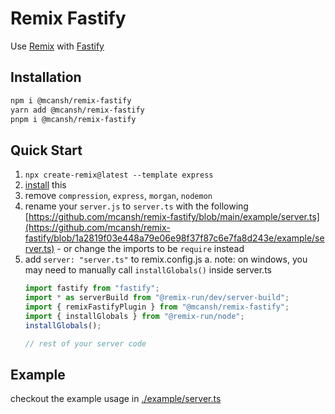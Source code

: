 # Remix Fastify

Use [Remix](https://remix.run) with [Fastify](http://fastify.io)

## Installation

```sh
npm i @mcansh/remix-fastify
yarn add @mcansh/remix-fastify
pnpm i @mcansh/remix-fastify
```

## Quick Start

1. `npx create-remix@latest --template express`
2. [install](#installation) this
3. remove `compression`, `express`, `morgan`, `nodemon`
4. rename your `server.js` to `server.ts` with the following [https://github.com/mcansh/remix-fastify/blob/main/example/server.ts](https://github.com/mcansh/remix-fastify/blob/1a2819f03e448a79e06e98f37f87c6e7fa8d243e/example/server.ts) - or change the imports to be `require` instead
5. add `server: "server.ts"` to remix.config.js
  a. note: on windows, you may need to manually call `installGlobals()` inside server.ts
    ```ts
    import fastify from "fastify";
    import * as serverBuild from "@remix-run/dev/server-build";
    import { remixFastifyPlugin } from "@mcansh/remix-fastify";
    import { installGlobals } from "@remix-run/node";
    installGlobals();
    
    // rest of your server code
    ```

## Example

checkout the example usage in [./example/server.ts](https://github.com/mcansh/remix-fastify/tree/1a2819f03e448a79e06e98f37f87c6e7fa8d243e/example)
